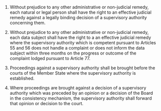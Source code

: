 1. Without prejudice to any other administrative or non-judicial remedy, each natural or legal person shall have the right to an effective judicial remedy against a legally binding decision of a supervisory authority concerning them.

2. Without prejudice to any other administrative or non-judicial remedy, each data subject shall have the right to a an effective judicial remedy where the supervisory authority which is competent pursuant to Articles 55 and 56 does not handle a complaint or does not inform the data subject within three months on the progress or outcome of the complaint lodged pursuant to Article 77.

3. Proceedings against a supervisory authority shall be brought before the courts of the Member State where the supervisory authority is established.

4. Where proceedings are brought against a decision of a supervisory authority which was preceded by an opinion or a decision of the Board in the consistency mechanism, the supervisory authority shall forward that opinion or decision to the court.
